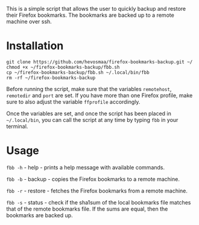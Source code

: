This is a simple script that allows the user to quickly backup and
restore their Firefox bookmarks. The bookmarks are backed up to a
remote machine over ssh.

# Installation
    git clone https://github.com/hevosmaa/firefox-bookmarks-backup.git ~/
    chmod +x ~/firefox-bookmarks-backup/fbb.sh
    cp ~/firefox-bookmarks-backup/fbb.sh ~/.local/bin/fbb
    rm -rf ~/firefox-bookmarks-backup

Before running the script, make sure that the variables `remotehost`,
`remotedir` and `port` are set. If you have more than one Firefox
profile, make sure to also adjust the variable `ffprofile`
accordingly.

Once the variables are set, and once the script has been placed in
`~/.local/bin`, you can call the script at any time by typing `fbb` in
your terminal.

# Usage
`fbb -h` - help - prints a help message with available commands.

`fbb -b` - backup - copies the Firefox bookmarks to a remote machine.

`fbb -r` - restore - fetches the Firefox bookmarks from a remote machine.

`fbb -s` - status - check if the sha1sum of the local bookmarks file
matches that of the remote bookmarks file. If the sums are equal, then
the bookmarks are backed up.